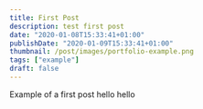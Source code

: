 ```yaml
---
title: First Post
description: test first post
date: "2020-01-08T15:33:41+01:00"
publishDate: "2020-01-09T15:33:41+01:00"
thumbnail: /post/images/portfolio-example.png
tags: ["example"]
draft: false
---
```


Example of a first post hello hello
